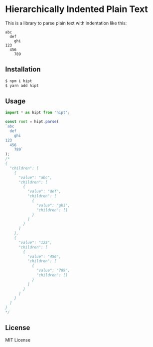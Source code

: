 # Hierarchically Indented Plain Text

This is a library to parse plain text with indentation like this:

```
abc
  def
    ghi
123
  456
    789
```

## Installation

```bash
$ npm i hipt
$ yarn add hipt
```

## Usage

```js
import * as hipt from 'hipt';

const root = hipt.parse(
`abc
  def
    ghi
123
  456
    789`
);
/*
{
  "children": [
    {
      "value": "abc",
      "children": [
        {
          "value": "def",
          "children": [
            {
              "value": "ghi",
              "children": []
            }
          ]
        }
      ]
    },
    {
      "value": "123",
      "children": [
        {
          "value": "456",
          "children": [
            {
              "value": "789",
              "children": []
            }
          ]
        }
      ]
    }
  ]
}
*/
```

## License
MIT License